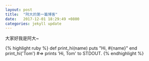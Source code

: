 ```yaml
---
layout: post
title:  "阿大的第一篇博客"
date:   2017-12-01 18:29:49 +0800
categories: jekyll update
---
```

大家好我是阿大~

{% highlight ruby %}
def print_hi(name)
  puts "Hi, #{name}"
end
print_hi('Tom')
#=> prints 'Hi, Tom' to STDOUT.
{% endhighlight %}


